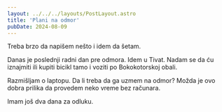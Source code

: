 ```yaml
---
layout: ../../../layouts/PostLayout.astro
title: 'Plani na odmor'
pubDate: 2024-08-09
---
```


Treba brzo da napišem nešto i idem da šetam.

Danas je poslednji radni dan pre odmora. Idem u Tivat. Nadam se da ću iznajmiti ili kupiti bicikl tamo i voziti po Bokokotorskoj obali.

Razmišljam o laptopu. Da li treba da ga uzmem na odmor? Možda je ovo dobra prilika da provedem neko vreme bez računara.

Imam još dva dana za odluku.
